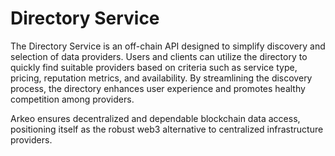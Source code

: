 # Directory Service

The Directory Service is an off-chain API designed to simplify discovery and selection of data providers. Users and clients can utilize the directory to quickly find suitable providers based on criteria such as service type, pricing, reputation metrics, and availability. By streamlining the discovery process, the directory enhances user experience and promotes healthy competition among providers.

Arkeo ensures decentralized and dependable blockchain data access, positioning itself as the robust web3 alternative to centralized infrastructure providers.
